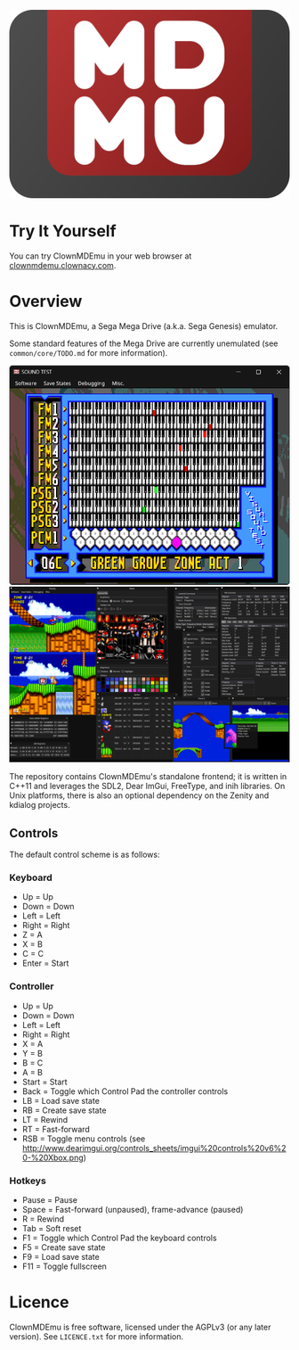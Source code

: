 ![Logo](/assets/logo.png)

# Try It Yourself

You can try ClownMDEmu in your web browser at [clownmdemu.clownacy.com](http://clownmdemu.clownacy.com).

# Overview

This is ClownMDEmu, a Sega Mega Drive (a.k.a. Sega Genesis) emulator.

Some standard features of the Mega Drive are currently unemulated (see
`common/core/TODO.md` for more information).

![Minimal](/assets/screenshot-minimal.png)
![Debug](/assets/screenshot-debug.png)

The repository contains ClownMDEmu's standalone frontend; it is written in
C++11 and leverages the SDL2, Dear ImGui, FreeType, and inih libraries. On
Unix platforms, there is also an optional dependency on the Zenity and kdialog
projects.

## Controls

The default control scheme is as follows:

### Keyboard

- Up    = Up
- Down  = Down
- Left  = Left
- Right = Right
- Z     = A
- X     = B
- C     = C
- Enter = Start

### Controller

- Up    = Up
- Down  = Down
- Left  = Left
- Right = Right
- X     = A
- Y     = B
- B     = C
- A     = B
- Start = Start
- Back  = Toggle which Control Pad the controller controls
- LB    = Load save state
- RB    = Create save state
- LT    = Rewind
- RT    = Fast-forward
- RSB   = Toggle menu controls (see http://www.dearimgui.org/controls_sheets/imgui%20controls%20v6%20-%20Xbox.png)

### Hotkeys

- Pause = Pause
- Space = Fast-forward (unpaused), frame-advance (paused)
- R     = Rewind
- Tab   = Soft reset
- F1    = Toggle which Control Pad the keyboard controls
- F5    = Create save state
- F9    = Load save state
- F11   = Toggle fullscreen


# Licence

ClownMDEmu is free software, licensed under the AGPLv3 (or any later version).
See `LICENCE.txt` for more information.
